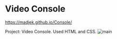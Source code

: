 # Video Console
 
https://madjek.github.io/Console/

Project: Video Console. Used HTML and CSS.
![main](https://user-images.githubusercontent.com/90720831/134926963-a920bb96-e390-43a9-83a4-74d158b519fd.jpg)
